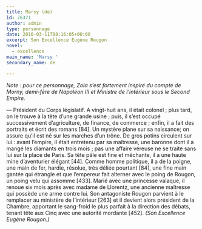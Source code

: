 ```yaml
---
title: Marsy (de)
id: 76371
author: admin
type: personnage
date: 2010-03-11T08:16:05+00:00
excerpt: Son Excellence Eugène Rougon
novel:
  - excellence
main_name: 'Marsy '
secondary_name: de

---
```

_Note : pour ce personnage, Zola s&rsquo;est fortement inspiré du compte de Morny, demi-fère de Napoléon III et Ministre de l&rsquo;intérieur sous le Second Empire._

— Président du Corps législatif. A vingt-huit ans, il était colonel ; plus tard, on le trouve à la tête d’une grande usine ; puis, il s’est occupé successivement d’agriculture, de finance, de commerce ; enfin, il a fait des portraits et écrit des romans [84]. Un mystère plane sur sa naissance; on assure qu’il est né sur les marches d’un trône. De gros potins circulent sur lui : avant l’empire, il était entretenu par sa maîtresse, une baronne dont il a mangé les diamants en trois mois ; pas une affaire véreuse ne se traite sans lui sur la place de Paris. Sa tête pâle est fine et méchante, il a une haute mine d’aventurier élégant [44]. Comme homme politique, il a de la poigne, une main de fer, hardie, résolue, très déliée pourtant [84], une fine main gantée qui étrangle et que l’empereur fait alterner avec le poing de Rougon, un poing velu qui assomme [433]. Marié avec une princesse valaque, il renoue six mois après avec madame de Llorentz, une ancienne maîtresse qui possède une arme contre lui. Son antagoniste Rougon parvient à le remplacer au ministère de l’intérieur [263] et il devient alors président de la Chambre, apportant le sang-froid le plus parfait à la direction des débats, tenant tête aux Cinq avec une autorité mordante [452]. _(Son Excellence Eugène Rougon.)_